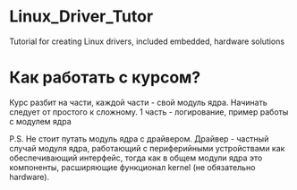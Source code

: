# Linux_Driver_Tutor
Tutorial for creating Linux drivers, included embedded, hardware solutions

# Как работать с курсом?
Курс разбит на части, каждой части - свой модуль ядра. Начинать следует от простого к сложному.
1 часть - логирование, пример работы с модулем ядра

P.S. Не стоит путать модуль ядра с драйвером. Драйвер - частный случай модуля ядра, работающий с периферийными устройствами как обеспечивающий интерфейс, тогда как в общем модули ядра это компоненты, расширяющие функционал kernel (не обязательно hardware).
